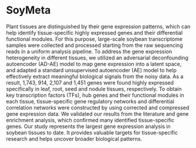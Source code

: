 # SoyMeta
Plant tissues are distinguished by their gene expression patterns, which can help identify tissue-specific highly expressed genes and their differential functional modules. For this purpose, large-scale soybean transcriptome samples were collected and processed starting from the raw sequencing reads in a uniform analysis pipeline. To address the gene expression heterogeneity in different tissues, we utilized an adversarial deconfounding autoencoder (AD-AE) model to map gene expression into a latent space, and adapted a standard unsupervised autoencoder (AE) model to help effectively extract meaningful biological signals from the noisy data. As a result, 1,743, 914, 2,107 and 1,451 genes were found highly expressed specifically in leaf, root, seed and nodule tissues, respectively. To obtain key transcription factors (TFs), hub genes and their functional modules in each tissue, tissue-specific gene regulatory networks and differential correlation networks were constructed by using corrected and compressed gene expression data. We validated our results from the literature and gene enrichment analysis, which confirmed many identified tissue-specific genes. Our study represents the largest gene expression analysis in soybean tissues to date. It provides valuable targets for tissue-specific research and helps uncover broader biological patterns. 
